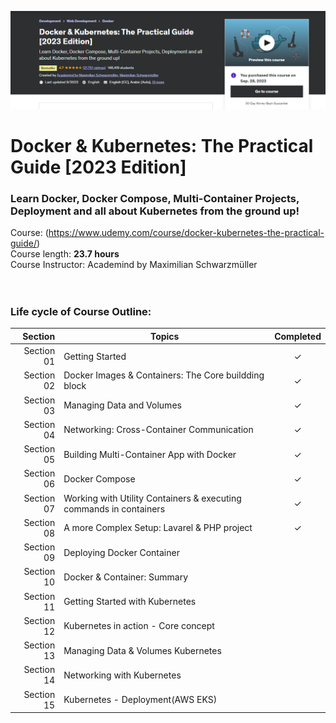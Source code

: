 ![cover](image.png)
# Docker & Kubernetes: The Practical Guide [2023 Edition]

### Learn Docker, Docker Compose, Multi-Container Projects, Deployment and all about Kubernetes from the ground up!
Course: (https://www.udemy.com/course/docker-kubernetes-the-practical-guide/) <br>
Course length: <b>23.7 hours</b><br>
Course Instructor: Academind by Maximilian Schwarzmüller
<br><br><br>

### Life cycle of Course Outline:
| Section | Topics | Completed |
| ---: | --- | :---: |
| Section 01 | Getting Started | &check; |
| Section 02 | Docker Images & Containers: The Core buildding block | &check; | <br>
| Section 03 | Managing Data and Volumes | &check; | <br>
| Section 04 | Networking: Cross-Container Communication | &check; | <br>
| Section 05 | Building Multi-Container App with Docker | &check; | <br>
| Section 06 | Docker Compose | &check; | <br>
| Section 07 | Working with Utility Containers & executing commands in containers | &check; | <br>
| Section 08 | A more Complex Setup: Lavarel & PHP project | &check; | <br>
| Section 09 | Deploying Docker Container |  | <br>
| Section 10 | Docker & Container: Summary |  | <br>
| Section 11 | Getting Started with Kubernetes |  | <br>
| Section 12 | Kubernetes in action - Core concept |  | <br>
| Section 13 | Managing Data & Volumes Kubernetes |  | <br>
| Section 14 | Networking with Kubernetes |  | <br>
| Section 15 | Kubernetes - Deployment(AWS EKS) |  | <br>
